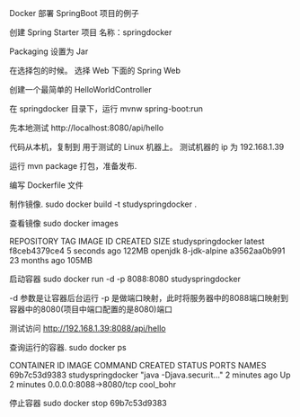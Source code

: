 Docker 部署 SpringBoot 项目的例子 


创建 Spring Starter 项目
名称：springdocker

Packaging 设置为 Jar


在选择包的时候。
选择 Web 下面的 Spring Web


创建一个最简单的 HelloWorldController


在 springdocker 目录下，运行
mvnw spring-boot:run

先本地测试
http://localhost:8080/api/hello






代码从本机，复制到 用于测试的 Linux 机器上。
测试机器的 ip 为 192.168.1.39


运行
mvn package
打包，准备发布.



编写 Dockerfile 文件



制作镜像.
sudo docker build -t studyspringdocker .




查看镜像
sudo docker images

REPOSITORY          TAG                 IMAGE ID            CREATED             SIZE
studyspringdocker   latest              f8ceb4379ce4        5 seconds ago       122MB
openjdk             8-jdk-alpine        a3562aa0b991        23 months ago       105MB



启动容器
sudo docker run -d -p 8088:8080 studyspringdocker

-d 参数是让容器后台运行 
-p 是做端口映射，此时将服务器中的8088端口映射到容器中的8080(项目中端口配置的是8080)端口



测试访问
http://192.168.1.39:8088/api/hello



查询运行的容器.
sudo docker ps

CONTAINER ID        IMAGE               COMMAND                  CREATED             STATUS              PORTS                    NAMES
69b7c53d9383        studyspringdocker   "java -Djava.securit…"   2 minutes ago       Up 2 minutes        0.0.0.0:8088->8080/tcp   cool_bohr



停止容器
sudo docker stop 69b7c53d9383

